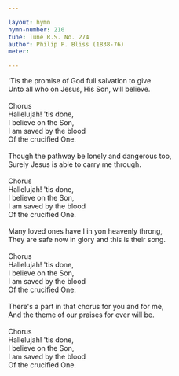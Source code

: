 ```yaml
---

layout: hymn
hymn-number: 210
tune: Tune R.S. No. 274
author: Philip P. Bliss (1838-76)
meter: 

---
```

'Tis the promise of God full salvation to give<br>Unto all who on Jesus, His Son, will believe.<br><br>Chorus<br>Hallelujah! 'tis done,<br>I believe on the Son,<br>I am saved by the blood<br>Of the crucified One.<br><br>Though the pathway be lonely and dangerous too,<br>Surely Jesus is able to carry me through.<br><br>Chorus<br>Hallelujah! 'tis done,<br>I believe on the Son,<br>I am saved by the blood<br>Of the crucified One.<br><br>Many loved ones have I in yon heavenly throng,<br>They are safe now in glory and this is their song.<br><br>Chorus<br>Hallelujah! 'tis done,<br>I believe on the Son,<br>I am saved by the blood<br>Of the crucified One.<br><br>There's a part in that chorus for you and for me,<br>And the theme of our praises for ever will be.<br><br>Chorus<br>Hallelujah! 'tis done,<br>I believe on the Son,<br>I am saved by the blood<br>Of the crucified One.<br><br><br>
